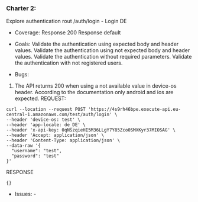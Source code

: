 ### Charter 2: 
Explore authentication rout /auth/login - Login DE
	
* Coverage: 
Response 200
Response default

* Goals:
Validate the authentication using expected body and header values.
Validate the authentication using not expected body and header values.
Validate the authentication without required parameters.
Validate the authentication with not registered users.

* Bugs:
1. The API returns 200 when using a not available value in device-os header. According to the documentation only android and ios are expected.
REQUEST:
```
curl --location --request POST 'https://4s9rh46bpe.execute-api.eu-central-1.amazonaws.com/test/auth/login' \
--header 'device-os: test' \
--header 'app-locale: de_DE' \
--header 'x-api-key: 0qNSzqieHI5M36LLgY7Y85Zco0SMXKyr37MIOSAG' \
--header 'Accept: application/json' \
--header 'Content-Type: application/json' \
--data-raw '{
  "username": "test",
  "password": "test"
}'
```
RESPONSE
```
{}
```

* Issues: -
